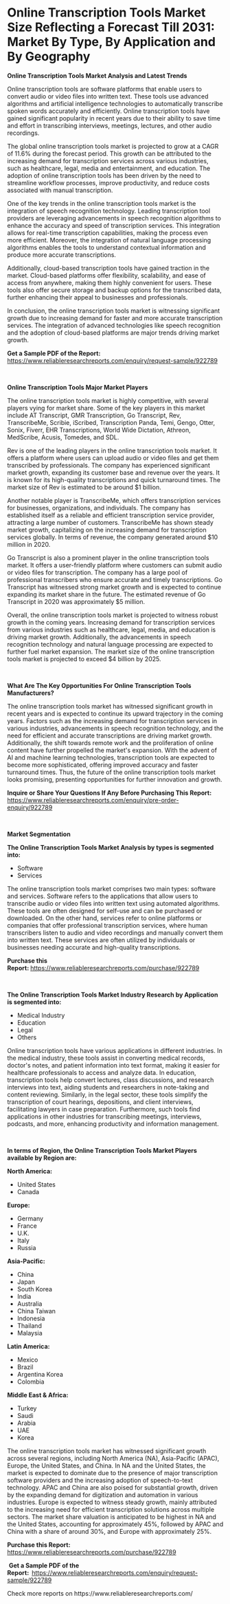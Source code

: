<p><h1>Online Transcription Tools Market Size Reflecting a Forecast Till 2031: Market By Type, By Application and By Geography</h1></p><p><strong>Online Transcription Tools Market Analysis and Latest Trends</strong></p>
<p><p>Online transcription tools are software platforms that enable users to convert audio or video files into written text. These tools use advanced algorithms and artificial intelligence technologies to automatically transcribe spoken words accurately and efficiently. Online transcription tools have gained significant popularity in recent years due to their ability to save time and effort in transcribing interviews, meetings, lectures, and other audio recordings.</p><p>The global online transcription tools market is projected to grow at a CAGR of 11.6% during the forecast period. This growth can be attributed to the increasing demand for transcription services across various industries, such as healthcare, legal, media and entertainment, and education. The adoption of online transcription tools has been driven by the need to streamline workflow processes, improve productivity, and reduce costs associated with manual transcription.</p><p>One of the key trends in the online transcription tools market is the integration of speech recognition technology. Leading transcription tool providers are leveraging advancements in speech recognition algorithms to enhance the accuracy and speed of transcription services. This integration allows for real-time transcription capabilities, making the process even more efficient. Moreover, the integration of natural language processing algorithms enables the tools to understand contextual information and produce more accurate transcriptions.</p><p>Additionally, cloud-based transcription tools have gained traction in the market. Cloud-based platforms offer flexibility, scalability, and ease of access from anywhere, making them highly convenient for users. These tools also offer secure storage and backup options for the transcribed data, further enhancing their appeal to businesses and professionals.</p><p>In conclusion, the online transcription tools market is witnessing significant growth due to increasing demand for faster and more accurate transcription services. The integration of advanced technologies like speech recognition and the adoption of cloud-based platforms are major trends driving market growth.</p></p>
<p><strong>Get a Sample PDF of the Report:&nbsp;</strong> <a href="https://www.reliableresearchreports.com/enquiry/request-sample/922789">https://www.reliableresearchreports.com/enquiry/request-sample/922789</a></p>
<p>&nbsp;</p>
<p><strong>Online Transcription Tools Major Market Players</strong></p>
<p><p>The online transcription tools market is highly competitive, with several players vying for market share. Some of the key players in this market include AT Transcript, GMR Transcription, Go Transcript, Rev, TranscribeMe, Scribie, iScribed, Transcription Panda, Temi, Gengo, Otter, Sonix, Fiverr, EHR Transcriptions, World Wide Dictation, Athreon, MedScribe, Acusis, Tomedes, and SDL.</p><p>Rev is one of the leading players in the online transcription tools market. It offers a platform where users can upload audio or video files and get them transcribed by professionals. The company has experienced significant market growth, expanding its customer base and revenue over the years. It is known for its high-quality transcriptions and quick turnaround times. The market size of Rev is estimated to be around $1 billion.</p><p>Another notable player is TranscribeMe, which offers transcription services for businesses, organizations, and individuals. The company has established itself as a reliable and efficient transcription service provider, attracting a large number of customers. TranscribeMe has shown steady market growth, capitalizing on the increasing demand for transcription services globally. In terms of revenue, the company generated around $10 million in 2020.</p><p>Go Transcript is also a prominent player in the online transcription tools market. It offers a user-friendly platform where customers can submit audio or video files for transcription. The company has a large pool of professional transcribers who ensure accurate and timely transcriptions. Go Transcript has witnessed strong market growth and is expected to continue expanding its market share in the future. The estimated revenue of Go Transcript in 2020 was approximately $5 million.</p><p>Overall, the online transcription tools market is projected to witness robust growth in the coming years. Increasing demand for transcription services from various industries such as healthcare, legal, media, and education is driving market growth. Additionally, the advancements in speech recognition technology and natural language processing are expected to further fuel market expansion. The market size of the online transcription tools market is projected to exceed $4 billion by 2025.</p></p>
<p>&nbsp;</p>
<p><strong>What Are The Key Opportunities For Online Transcription Tools Manufacturers?</strong></p>
<p><p>The online transcription tools market has witnessed significant growth in recent years and is expected to continue its upward trajectory in the coming years. Factors such as the increasing demand for transcription services in various industries, advancements in speech recognition technology, and the need for efficient and accurate transcriptions are driving market growth. Additionally, the shift towards remote work and the proliferation of online content have further propelled the market's expansion. With the advent of AI and machine learning technologies, transcription tools are expected to become more sophisticated, offering improved accuracy and faster turnaround times. Thus, the future of the online transcription tools market looks promising, presenting opportunities for further innovation and growth.</p></p>
<p><strong>Inquire or Share Your Questions If Any Before Purchasing This Report:</strong> <a href="https://www.reliableresearchreports.com/enquiry/pre-order-enquiry/922789">https://www.reliableresearchreports.com/enquiry/pre-order-enquiry/922789</a></p>
<p>&nbsp;</p>
<p><strong>Market Segmentation</strong></p>
<p><strong>The Online Transcription Tools Market Analysis by types is segmented into:</strong></p>
<p><ul><li>Software</li><li>Services</li></ul></p>
<p><p>The online transcription tools market comprises two main types: software and services. Software refers to the applications that allow users to transcribe audio or video files into written text using automated algorithms. These tools are often designed for self-use and can be purchased or downloaded. On the other hand, services refer to online platforms or companies that offer professional transcription services, where human transcribers listen to audio and video recordings and manually convert them into written text. These services are often utilized by individuals or businesses needing accurate and high-quality transcriptions.</p></p>
<p><strong>Purchase this Report:&nbsp;</strong><a href="https://www.reliableresearchreports.com/purchase/922789">https://www.reliableresearchreports.com/purchase/922789</a></p>
<p>&nbsp;</p>
<p><strong>The Online Transcription Tools Market Industry Research by Application is segmented into:</strong></p>
<p><ul><li>Medical Industry</li><li>Education</li><li>Legal</li><li>Others</li></ul></p>
<p><p>Online transcription tools have various applications in different industries. In the medical industry, these tools assist in converting medical records, doctor's notes, and patient information into text format, making it easier for healthcare professionals to access and analyze data. In education, transcription tools help convert lectures, class discussions, and research interviews into text, aiding students and researchers in note-taking and content reviewing. Similarly, in the legal sector, these tools simplify the transcription of court hearings, depositions, and client interviews, facilitating lawyers in case preparation. Furthermore, such tools find applications in other industries for transcribing meetings, interviews, podcasts, and more, enhancing productivity and information management.</p></p>
<p>&nbsp;</p>
<p><strong>In terms of Region, the Online Transcription Tools Market Players available by Region are:</strong></p>
<p>
    <p> <strong> North America: </strong>
        <ul>
            <li>United States</li>
            <li>Canada</li>
        </ul>
        </p> 
    <p> <strong> Europe: </strong>
        <ul>
            <li>Germany</li>
            <li>France</li>
            <li>U.K.</li>
            <li>Italy</li>
            <li>Russia</li>
        </ul>
        </p> 
    <p> <strong> Asia-Pacific: </strong>
        <ul>
            <li>China</li>
            <li>Japan</li>
            <li>South Korea</li>
            <li>India</li>
            <li>Australia</li>
            <li>China Taiwan</li>
            <li>Indonesia</li>
            <li>Thailand</li>
            <li>Malaysia</li>
        </ul>
        </p> 
    <p> <strong> Latin America: </strong>
        <ul>
            <li>Mexico</li>
            <li>Brazil</li>
            <li>Argentina Korea</li>
            <li>Colombia</li>
        </ul>
        </p> 
    <p> <strong> Middle East & Africa: </strong>
        <ul>
            <li>Turkey</li>
            <li>Saudi</li>
            <li>Arabia</li>
            <li>UAE</li>
            <li>Korea</li>
        </ul>
    </p>
    </p>
<p><p>The online transcription tools market has witnessed significant growth across several regions, including North America (NA), Asia-Pacific (APAC), Europe, the United States, and China. In NA and the United States, the market is expected to dominate due to the presence of major transcription software providers and the increasing adoption of speech-to-text technology. APAC and China are also poised for substantial growth, driven by the expanding demand for digitization and automation in various industries. Europe is expected to witness steady growth, mainly attributed to the increasing need for efficient transcription solutions across multiple sectors. The market share valuation is anticipated to be highest in NA and the United States, accounting for approximately 45%, followed by APAC and China with a share of around 30%, and Europe with approximately 25%.</p></p>
<p><strong>Purchase this Report: </strong><a href="https://www.reliableresearchreports.com/purchase/922789">https://www.reliableresearchreports.com/purchase/922789</a></p>
<p>&nbsp;<strong>Get a Sample PDF of the Report:&nbsp;&nbsp;</strong><a href="https://www.reliableresearchreports.com/enquiry/request-sample/922789">https://www.reliableresearchreports.com/enquiry/request-sample/922789</a></p>
<p><strong></strong></p>
<p>Check more reports on https://www.reliableresearchreports.com/</p>
